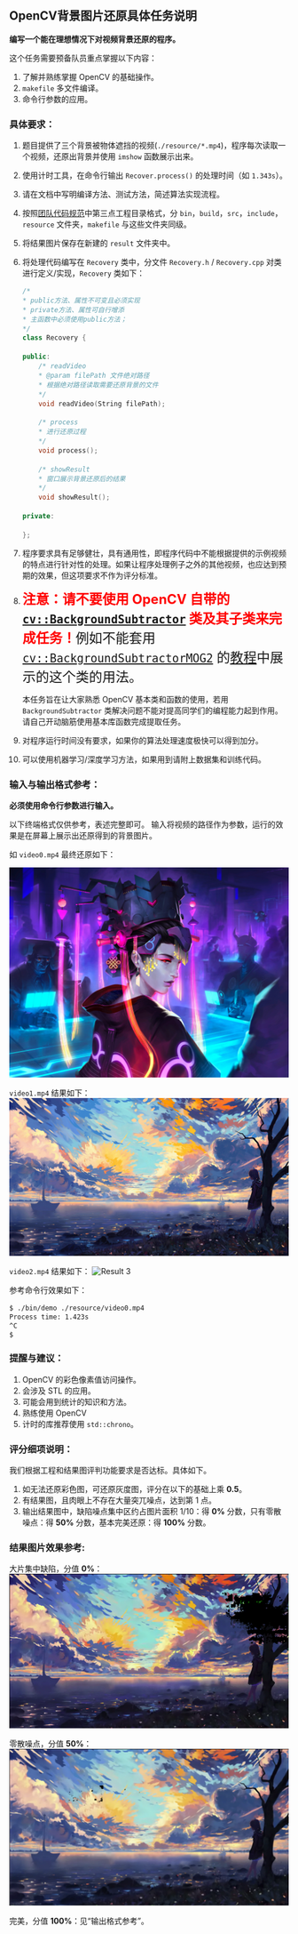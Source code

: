 ## OpenCV背景图片还原具体任务说明

**编写一个能在理想情况下对视频背景还原的程序。**

这个任务需要预备队员重点掌握以下内容：

1. 了解并熟练掌握 OpenCV 的基础操作。
2. `makefile` 多文件编译。
3. 命令行参数的应用。

### **具体要求：**

1. 题目提供了三个背景被物体遮挡的视频(`./resource/*.mp4`)，程序每次读取一个视频，还原出背景并使用 `imshow` 函数展示出来。
2. 使用计时工具，在命令行输出 `Recover.process()` 的处理时间（如 `1.343s`）。
3. 请在文档中写明编译方法、测试方法，简述算法实现流程。
4. 按照[团队代码规范](https://github.com/SYSU-AERO-SWIFT/tutorial_2021/wiki/%E5%9B%A2%E9%98%9F%E5%8D%8F%E4%BD%9C%E8%A7%84%E8%8C%83)中第三点工程目录格式，分 `bin`，`build`，`src`，`include`，`resource` 文件夹，`makefile` 与这些文件夹同级。
5. 将结果图片保存在新建的 `result` 文件夹中。
6. 将处理代码编写在 `Recovery` 类中，分文件 `Recovery.h` / `Recovery.cpp` 对类进行定义/实现，`Recovery` 类如下：
   ```cpp
   /*
   * public方法、属性不可变且必须实现
   * private方法、属性可自行增添
   * 主函数中必须使用public方法；
   */
   class Recovery {

   public:
       /* readVideo
       * @param filePath 文件绝对路径
       * 根据绝对路径读取需要还原背景的文件
       */
       void readVideo(String filePath);

       /* process
       * 进行还原过程
       */
       void process();

       /* showResult
       * 窗口展示背景还原后的结果
       */
       void showResult();

   private:

   };
   ```
7. 程序要求具有足够健壮，具有通用性，即程序代码中不能根据提供的示例视频的特点进行针对性的处理。如果让程序处理例子之外的其他视频，也应达到预期的效果，但这项要求不作为评分标准。
8. <b><font size="5"><span style="color:Red;">注意：请不要使用 OpenCV 自带的 [`cv::BackgroundSubtractor`](https://docs.opencv.org/3.4/d7/df6/classcv_1_1BackgroundSubtractor.html) 类及其子类来完成任务！</span></b>例如不能套用 [`cv::BackgroundSubtractorMOG2`](https://docs.opencv.org/3.4/d7/d7b/classcv_1_1BackgroundSubtractorMOG2.html) 的[教程](https://docs.opencv.org/3.4/d1/dc5/tutorial_background_subtraction.html)中展示的这个类的用法。</font>

    本任务旨在让大家熟悉 OpenCV 基本类和函数的使用，若用 `BackgroundSubtractor` 类解决问题不能对提高同学们的编程能力起到作用。请自己开动脑筋使用基本库函数完成提取任务。


9. 对程序运行时间没有要求，如果你的算法处理速度极快可以得到加分。
10. 可以使用机器学习/深度学习方法，如果用到请附上数据集和训练代码。

### 输入与输出格式参考：

**必须使用命令行参数进行输入。**

以下终端格式仅供参考，表述完整即可。
输入将视频的路径作为参数，运行的效果是在屏幕上展示出还原得到的背景图片。

如 `video0.mp4` 最终还原如下：

![Result 1](demo/res0.jpg)

`video1.mp4` 结果如下：
![Result 2](demo/res1.JPG)

`video2.mp4` 结果如下：
![Result 3](demo/res2.png)

参考命令行效果如下：

```shell
$ ./bin/demo ./resource/video0.mp4
Process time: 1.423s
^C
$
```

### 提醒与建议：

1. OpenCV 的彩色像素值访问操作。
2. 会涉及 STL 的应用。
3. 可能会用到统计的知识和方法。
4. 熟练使用 OpenCV
5. 计时的库推荐使用 `std::chrono`。

### 评分细项说明：

我们根据工程和结果图评判功能要求是否达标。具体如下。

1. 如无法还原彩色图，可还原灰度图，评分在以下的基础上乘 **0.5**。
2. 有结果图，且肉眼上不存在大量突兀噪点，达到第 1 点。
3. 输出结果图中，缺陷噪点集中区约占图片面积 1/10：得 **0%** 分数，只有零散噪点：得 **50%** 分数，基本完美还原：得 **100%** 分数。


### 结果图片效果参考:

大片集中缺陷，分值 **0%**：
![0 percent](demo/0percent.png)

零散噪点，分值 **50%**：
![50 percent](demo/50percent.png)

完美，分值 **100%**：见“输出格式参考”。
